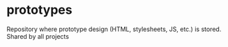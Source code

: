 prototypes
==========

Repository where prototype design (HTML, stylesheets, JS, etc.) is stored. Shared by all projects
